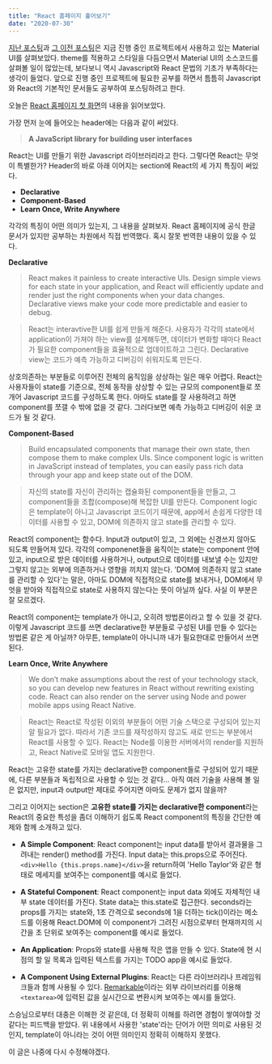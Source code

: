 ```yaml
---
title: "React 홈페이지 훑어보기"
date: "2020-07-30"
---
```


[지난 포스팅](8_materialUI2)과 [그 이전 포스팅](7_materialUI1)은 지금 진행 중인 프로젝트에서 사용하고 있는 Material UI를 살펴보았다. theme를 적용하고 스타일을 다듬으면서 Material UI의 소스코드를 살펴볼 일이 많았는데, 보다보니 역시 Javascript와 React 문법의 기초가 부족하다는 생각이 들었다. 앞으로 진행 중인 프로젝트에 필요한 공부를 하면서 틈틈히 Javascript와 React의 기본적인 문서들도 공부하여 포스팅하려고 한다.

오늘은 [React 홈페이지 첫 화면](https://reactjs.org/)의 내용을 읽어보았다.

가장 먼저 눈에 들어오는 header에는 다음과 같이 써있다.

> **A JavaScript library for building user interfaces**

React는 UI를 만들기 위한 Javascript 라이브러리라고 한다. 그렇다면 React는 무엇이 특별한가? Header의 바로 아래 이어지는 section에 React의 세 가지 특징이 써있다.

- **Declarative**
- **Component-Based**
- **Learn Once, Write Anywhere**

각각의 특징이 어떤 의미가 있는지, 그 내용을 살펴보자. React 홈페이지에 공식 한글 문서가 있지만 공부하는 차원에서 직접 번역했다. 혹시 잘못 번역한 내용이 있을 수 있다.

**Declarative**

> React makes it painless to create interactive UIs. Design simple views for each state in your application, and React will efficiently update and render just the right components when your data changes.
> Declarative views make your code more predictable and easier to debug.

> React는 interavtive한 UI를 쉽게 만들게 해준다. 사용자가 각각의 state에서 application이 가져야 하는 view를 설계해두면, 데이터가 변화할 때마다 React가 필요한 component들을 효율적으로 업데이트하고 그린다. Declarative view는 코드가 예측 가능하고 디버깅이 쉬워지도록 만든다.

상호의존하는 부분들로 이루어진 전체의 움직임을 상상하는 일은 매우 어렵다. React는 사용자들이 state를 기준으로, 전체 동작을 상상할 수 있는 규모의 component들로 쪼개어 Javascript 코드를 구성하도록 한다. 아마도 state를 잘 사용하려고 하면 component를 쪼갤 수 밖에 없을 것 같다. 그러다보면 예측 가능하고 디버깅이 쉬운 코드가 될 것 같다.

**Component-Based**

> Build encapsulated components that manage their own state, then compose them to make complex UIs.
> Since component logic is written in JavaScript instead of templates, you can easily pass rich data through your app and keep state out of the DOM.

> 자신의 state를 자신이 관리하는 캡슐화된 component들을 만들고, 그 component들을 조합(compose)해 복잡한 UI를 만든다. Component logic은 template이 아니고 Javascript 코드이기 때문에, app에서 손쉽게 다양한 데이터를 사용할 수 있고, DOM에 의존하지 않고 state를 관리할 수 있다.

React의 component는 함수다. Input과 output이 있고, 그 외에는 신경쓰지 않아도 되도록 만들어져 있다. 각각의 componenet들을 움직이는 state는 component 안에 있고, input으로 받은 데이터를 사용하거나, output으로 데이터를 내보낼 수는 있지만 그렇지 않고는 외부에 의존하거나 영향을 끼치지 않는다. 'DOM에 의존하지 않고 state를 관리할 수 있다'는 말은, 아마도 DOM에 직접적으로 state를 보내거나, DOM에서 무엇을 받아와 직접적으로 state로 사용하지 않는다는 뜻이 아닐까 싶다. 사실 이 부분은 잘 모르겠다.

React의 component는 template가 아니고, 오히려 방법론이라고 할 수 있을 것 같다. 이렇게 Javascript 코드를 쓰면 declarative한 부분들로 구성된 UI를 만들 수 있다는 방법론 같은 게 아닐까? 아무튼, template이 아니니까 내가 필요한대로 만들어서 쓰면 된다.

**Learn Once, Write Anywhere**

> We don’t make assumptions about the rest of your technology stack, so you can develop new features in React without rewriting existing code.
> React can also render on the server using Node and power mobile apps using React Native.

> React는 React로 작성된 이외의 부분들이 어떤 기술 스택으로 구성되어 있는지 알 필요가 없다. 따라서 기존 코드를 재작성하지 않고도 새로 만드는 부분에서 React를 사용할 수 있다. React는 Node를 이용한 서버에서의 render를 지원하고, React Native로 모바일 앱도 지원한다.

React는 고유한 state를 가지는 declarative한 component들로 구성되어 있기 때문에, 다른 부분들과 독립적으로 사용할 수 있는 것 같다... 아직 여러 기술을 사용해 볼 일은 없지만, input과 output만 제대로 주어지면 아마도 문제가 없지 않을까?

그리고 이어지는 section은 **고유한 state를 가지는 declarative한 component**라는 React의 중요한 특성을 좀더 이해하기 쉽도록 React component의 특징을 간단한 예제와 함께 소개하고 있다.

- **A Simple Component**: React component는 input data를 받아서 결과물을 그려내는 render() method를 가진다. Input data는 this.props으로 주어진다. `<div>Hello {this.props.name}</div>`을 return하여 'Hello Taylor'와 같은 형태로 메세지를 보여주는 component를 예시로 들었다.

- **A Stateful Component**: React component는 input data 외에도 자체적인 내부 state 데이터를 가진다. State data는 this.state로 접근한다. seconds라는 props를 가지는 state와, 1초 간격으로 seconds에 1을 더하는 tick()이라는 메소드를 이용해 React.DOM에 이 component가 그려진 시점으로부터 현재까지의 시간을 초 단위로 보여주는 component를 예시로 들었다.

- **An Application**: Props와 state를 사용해 작은 앱을 만들 수 있다. State에 현 시점의 할 일 목록과 입력된 텍스트를 가지는 TODO app을 예시로 들었다.

- **A Component Using External Plugins**: React는 다른 라이브러리나 프레임워크들과 함께 사용될 수 있다. [Remarkable](https://github.com/jonschlinkert/remarkable)이라는 외부 라이브러리를 이용해 `<textarea>`에 입력된 값을 실시간으로 변환시켜 보여주는 예시를 들었다.

스승님으로부터 대충은 이해한 것 같은데, 더 정확히 이해를 하려면 경험이 쌓여야할 것 같다는 피드백을 받았다.
위 내용에서 사용한 'state'라는 단어가 어떤 의미로 사용된 것인지, template이 아니라는 것이 어떤 의미인지 정확히 이해하지 못했다.

이 글은 나중에 다시 수정해야겠다.
